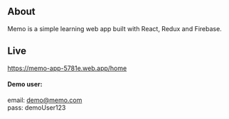 ## About

Memo is a simple learning web app built with React, Redux and Firebase.

## Live

https://memo-app-5781e.web.app/home

#### Demo user:
email: demo@memo.com <br/>
pass: demoUser123
